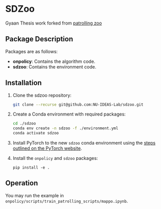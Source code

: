 # SDZoo

<!-- This repository contains the policy/training code for the paper, "Graph Neural Network-based Multi-agent Reinforcement Learning for Resilient Distributed Coordination of Multi-Robot Systems", by Anthony Goeckner, Yueyuan Sui, Nicolas Martinet, Xinliang Li, and Qi Zhu of Northwestern University in Evanston, Illinois. -->

Gyaan Thesis work forked from [patrolling zoo](https://github.com/NU-IDEAS-Lab/patrolling_zoo)

## Package Description
Packages are as follows:

 * **onpolicy**: Contains the algorithm code.
 * **sdzoo**: Contains the environment code.

## Installation

 1) Clone the sdzoo repository:
    ```bash
    git clone --recurse git@github.com:NU-IDEAS-Lab/sdzoo.git
    ```

 2) Create a Conda environment with required packages:
    ```bash
    cd ./sdzoo
    conda env create -n sdzoo -f ./environment.yml
    conda activate sdzoo
    ```

 3) Install PyTorch to the new `sdzoo` conda environment using the [steps outlined on the PyTorch website](https://pytorch.org/get-started/locally/).

 4) Install the `onpolicy` and `sdzoo` packages:
    ```
    pip install -e .
    ```

## Operation

You may run the example in `onpolicy/scripts/train_patrolling_scripts/mappo.ipynb`.
